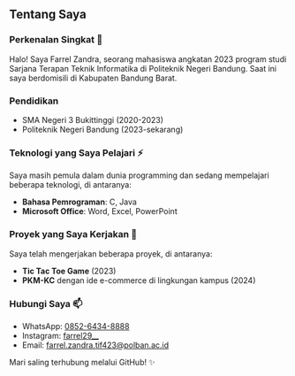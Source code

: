 ## Tentang Saya

### Perkenalan Singkat 👋
Halo! Saya Farrel Zandra, seorang mahasiswa angkatan 2023 program studi Sarjana Terapan Teknik Informatika di Politeknik Negeri Bandung. Saat ini saya berdomisili di Kabupaten Bandung Barat.

### Pendidikan
- SMA Negeri 3 Bukittinggi (2020-2023)  
- Politeknik Negeri Bandung (2023-sekarang)  

### Teknologi yang Saya Pelajari ⚡
Saya masih pemula dalam dunia programming dan sedang mempelajari beberapa teknologi, di antaranya:
- **Bahasa Pemrograman**: C, Java
- **Microsoft Office**: Word, Excel, PowerPoint

### Proyek yang Saya Kerjakan 🔭
Saya telah mengerjakan beberapa proyek, di antaranya:
- **Tic Tac Toe Game** (2023)
- **PKM-KC** dengan ide e-commerce di lingkungan kampus (2024)

### Hubungi Saya 📫
- WhatsApp: [0852-6434-8888](https://www.whatsapp.com/+6285264348888)
- Instagram: [farrel29__](https://www.instagram.com/farrel29__)
- Email: farrel.zandra.tif423@polban.ac.id

Mari saling terhubung melalui GitHub! ✨
